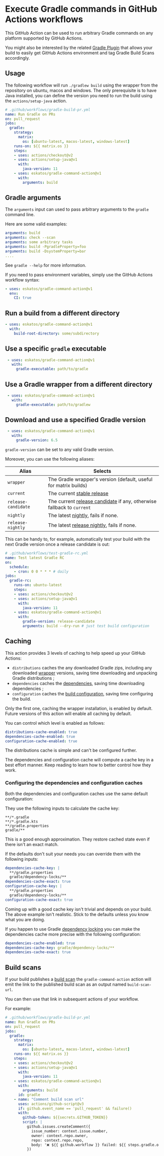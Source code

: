 # Execute Gradle commands in GitHub Actions workflows

This GitHub Action can be used to run arbitrary Gradle commands on any platform supported by GitHub Actions.

You might also be interested by the related [Gradle Plugin](https://github.com/eskatos/gradle-github-actions-plugin) that allows your build to easily get GitHub Actions environment and tag Gradle Build Scans accordingly.

## Usage

The following workflow will run `./gradlew build` using the wrapper from the repository on ubuntu, macos and windows. The only prerequisite is to have Java installed, you can define the version you need to run the build using the `actions/setup-java` action.

```yaml
# .github/workflows/gradle-build-pr.yml
name: Run Gradle on PRs
on: pull_request
jobs:
  gradle:
    strategy:
      matrix:
        os: [ubuntu-latest, macos-latest, windows-latest]
    runs-on: ${{ matrix.os }}
    steps:
    - uses: actions/checkout@v2
    - uses: actions/setup-java@v1
      with:
        java-version: 11
    - uses: eskatos/gradle-command-action@v1
      with:
        arguments: build
```

## Gradle arguments

The `arguments` input can used to pass arbitrary arguments to the `gradle` command line.

Here are some valid examples:
```yaml
arguments: build
arguments: check --scan
arguments: some arbitrary tasks
arguments: build -PgradleProperty=foo
arguments: build -DsystemProperty=bar
....
```

See `gradle --help` for more information.

If you need to pass environment variables, simply use the GitHub Actions workflow syntax:

```yaml
- uses: eskatos/gradle-command-action@v1
  env:
    CI: true
```

## Run a build from a different directory

```yaml
- uses: eskatos/gradle-command-action@v1
  with:
    build-root-directory: some/subdirectory
```

## Use a specific `gradle` executable

```yaml
 - uses: eskatos/gradle-command-action@v1
   with:
     gradle-executable: path/to/gradle
```

## Use a Gradle wrapper from a different directory
 
```yaml
 - uses: eskatos/gradle-command-action@v1
   with:
     gradle-executable: path/to/gradlew
 ```

## Download and use a specified Gradle version

```yaml
 - uses: eskatos/gradle-command-action@v1
   with:
     gradle-version: 6.5
```

`gradle-version` can be set to any valid Gradle version.

Moreover, you can use the following aliases:

| Alias | Selects |
| --- |---|
| `wrapper`           | The Gradle wrapper's version (default, useful for matrix builds) |
| `current`           | The current [stable release](https://gradle.org/install/) |
| `release-candidate` | The current [release candidate](https://gradle.org/release-candidate/) if any, otherwise fallback to `current` |
| `nightly`           | The latest [nightly](https://gradle.org/nightly/), fails if none. |
| `release-nightly`   | The latest [release nightly](https://gradle.org/release-nightly/), fails if none.      |

This can be handy to, for example, automatically test your build with the next Gradle version once a release candidate is out:

```yaml
# .github/workflows/test-gradle-rc.yml
name: Test latest Gradle RC
on:
  schedule:
    - cron: 0 0 * * * # daily
jobs:
  gradle-rc:
    runs-on: ubuntu-latest
    steps:
    - uses: actions/checkout@v2
    - uses: actions/setup-java@v1
      with:
        java-version: 11
    - uses: eskatos/gradle-command-action@v1
      with:
        gradle-version: release-candidate
        arguments: build --dry-run # just test build configuration
```

## Caching

This action provides 3 levels of caching to help speed up your GitHub Actions:

- `distributions` caches the any downloaded Gradle zips, including any downloaded [wrapper](https://docs.gradle.org/current/userguide/gradle_wrapper.html) versions, saving time downloading and unpacking Gradle distributions ;
- `dependencies` caches the [dependencies](https://docs.gradle.org/current/userguide/dependency_resolution.html#sub:cache_copy), saving time downloading dependencies ;
- `configuration` caches the [build configuration](https://docs.gradle.org/nightly/userguide/configuration_cache.html), saving time configuring the build.

Only the first one, caching the wrapper installation, is enabled by default.
Future versions of this action will enable all caching by default.

You can control which level is enabled as follows:

```yaml
distributions-cache-enabled: true
dependencies-cache-enabled: true
configuration-cache-enabled: true
```

The distributions cache is simple and can't be configured further.

The dependencies and configuration cache will compute a cache key in a best effort manner.
Keep reading to learn how to better control how they work.

### Configuring the dependencies and configuration caches

Both the dependencies and configuration caches use the same default configuration:

They use the following inputs to calculate the cache key:

```text
**/*.gradle
**/*.gradle.kts
**/gradle.properties
gradle/**
```

This is a good enough approximation.
They restore cached state even if there isn't an exact match.

If the defaults don't suit your needs you can override them with the following inputs:

```yaml
dependencies-cache-key: |
  **/gradle.properties
  gradle/dependency-locks/**
dependencies-cache-exact: true
configuration-cache-key: |
  **/gradle.properties
  gradle/dependency-locks/**
configuration-cache-exact: true
```

Coming up with a good cache key isn't trivial and depends on your build.
The above example isn't realistic.
Stick to the defaults unless you know what you are doing.

If you happen to use Gradle [dependency locking](https://docs.gradle.org/current/userguide/dependency_locking.html) you can make the dependencies cache more precise with the following configuration:

```yaml
dependencies-cache-enabled: true
dependencies-cache-key: gradle/dependency-locks/**
dependencies-cache-exact: true
```

## Build scans

If your build publishes a [build scan](https://gradle.com/build-scans/) the `gradle-command-action` action will emit the link to the published build scan as an output named `build-scan-url`.

You can then use that link in subsequent actions of your workflow.

For example:

```yaml
# .github/workflows/gradle-build-pr.yml
name: Run Gradle on PRs
on: pull_request
jobs:
  gradle:
    strategy:
      matrix:
        os: [ubuntu-latest, macos-latest, windows-latest]
    runs-on: ${{ matrix.os }}
    steps:
    - uses: actions/checkout@v2
    - uses: actions/setup-java@v1
      with:
        java-version: 11
    - uses: eskatos/gradle-command-action@v1
      with:
        arguments: build
      id: gradle
    - name: "Comment build scan url"
      uses: actions/github-script@v3
      if: github.event_name == 'pull_request' && failure()
      with:
        github-token: ${{secrets.GITHUB_TOKEN}}
        script: |
          github.issues.createComment({
            issue_number: context.issue.number,
            owner: context.repo.owner,
            repo: context.repo.repo,
            body: '❌ ${{ github.workflow }} failed: ${{ steps.gradle.outputs.build-scan-url }}'
          })
```
